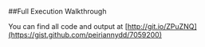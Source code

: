 
##Full Execution Walkthrough

You can find all code and output at [http://git.io/ZPuZNQ](https://gist.github.com/peiriannydd/7059200)
